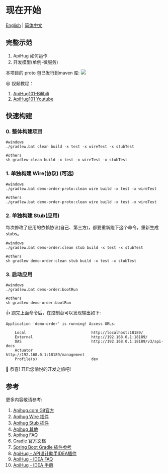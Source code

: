 # 现在开始

[English](./README.md) | [简体中文](./README_cn.md)

## 完整示范

1. ApiHug 如何运作
2. 开发模型(单例-微服务)

本项目的 proto 包已发行到maven 库: <a target="_blank" href="https://search.maven.org/artifact/com.apihug/demo-user-proto"><img src="https://img.shields.io/maven-central/v/com.apihug/demo-user-proto.svg?label=Maven%20Central" /></a>

😆 视频教程：

1. [ApiHug101-Bilibili](https://www.bilibili.com/video/BV1KK421k7J8/)
2. [ApiHug101 Youtube](https://youtube.com/@ApiHug?si=C1yw0poHA01zbmyj)

## 快速构建

### 0. 整体构建项目

```shell - windows
#windows
./gradlew.bat clean build -x test -x wireTest -x stubTest
```

```shell - others
#others
sh gradlew clean build -x test -x wireTest -x stubTest
```

### 1. 单独构建 Wire(协议) (可选)

```shell - windows
#windows
./gradlew.bat demo-order-proto:clean wire build -x test -x wireTest
```
```shell - others
#others
./gradlew.bat demo-order-proto:clean wire build -x test -x wireTest
```

### 2. 单独构建 Stub(应用)

每次修改了应用的依赖协议(自己、第三方)，都要重新跑下这个命令，重新生成 stubs。


```shell - windows
#windows
./gradlew.bat demo-order:clean stub build -x test -x stubTest
```

```shell - others
#others
sh gradlew demo-order:clean stub build -x test -x stubTest
```

### 3. 启动应用

```shell - windows
#windows
./gradlew.bat demo-order:bootRun
``` 
```shell - others
#others
sh gradlew demo-order:bootRun
``` 

👍 跑完上面命令后，在控制台可以发现输出如下:

```shell
Application 'demo-order' is running! Access URLs:

	Local                             http://localhost:18189/                                         
	External                          http://192.168.0.1:18189/                                        
	OAS                               http://192.168.0.1:18189/v3/api-docs                             
	Actuator                          http://192.168.0.1:18189/management                              
	Profile(s)                        dev    
```

🥳 恭喜! 开启您愉悦的开发之旅吧!

## 参考

更多内容敬请参考:

1. [Apihug.com Git官方](https://github.com/apihug/apihug.com/)
2. [Apihug Wire 插件](https://github.com/apihug/apihug.com/blob/master/docs/handbook/004_dsl_implement_wire.md)
3. [Apihug Stub 插件](https://github.com/apihug/apihug.com/blob/master/docs/handbook/005_dsl_implement_stub.md)
4. [Apihug 其他](https://github.com/apihug/apihug.com/blob/master/docs/handbook/099_trivial.md)
5. [Apihug FAQ](https://github.com/apihug/apihug.com/blob/master/docs/handbook/999_faq.md)
6. [Gradle 官方文档](https://docs.gradle.org)
7. [Spring Boot Gradle 插件参考](https://docs.spring.io/spring-boot/docs/3.2.0/gradle-plugin/reference/html/)
8. [ApiHug - API设计助手IDEA插件](https://plugins.jetbrains.com/plugin/23534-apihug--api-design-copilot)
9. [ApiHug - IDEA FAQ](https://github.com/apihug/apihug.com/blob/master/docs/IDE/999_FAQ.md)
10. [ApiHug - IDEA 手册](https://github.com/apihug/apihug.com/blob/master/docs/IDE/README.md)
